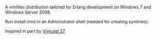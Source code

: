 A vimfiles distribution tailored for Erlang development on Windows 7 and Windows Server 2008.

Run install.cmd in an Administrator shell (needed for creating symlinks).

Inspired in part by [Vimcast 27](http://vimcasts.org/episodes/synchronizing-plugins-with-git-submodules-and-pathogen)
